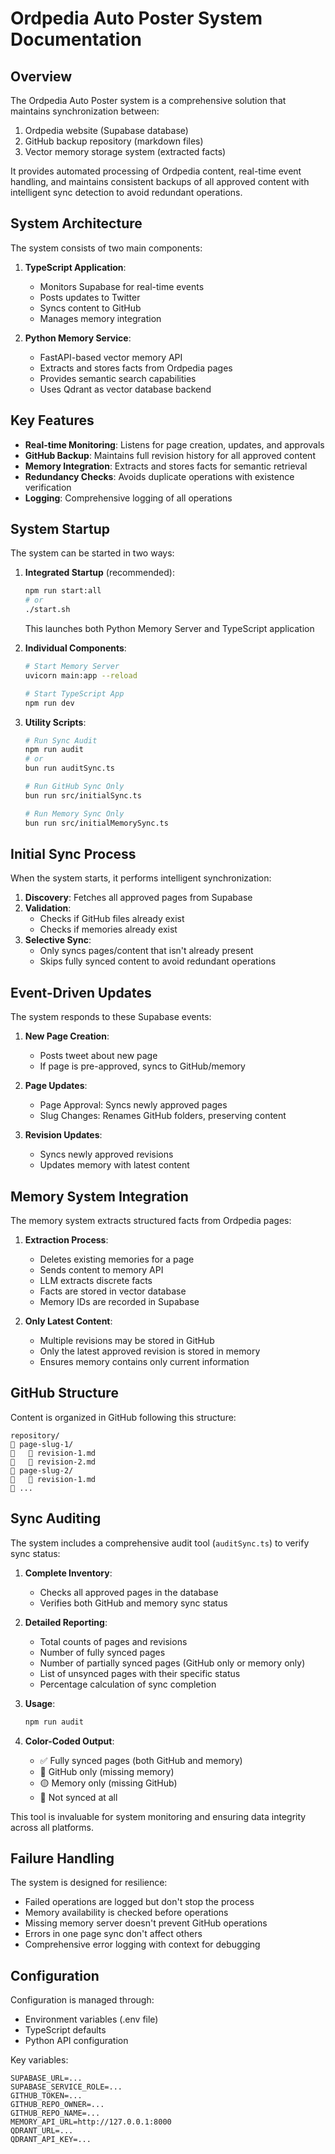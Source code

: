 # Ordpedia Auto Poster System Documentation

## Overview

The Ordpedia Auto Poster system is a comprehensive solution that maintains synchronization between:

1. Ordpedia website (Supabase database)
2. GitHub backup repository (markdown files)
3. Vector memory storage system (extracted facts)

It provides automated processing of Ordpedia content, real-time event handling, and maintains consistent backups of all approved content with intelligent sync detection to avoid redundant operations.

## System Architecture

The system consists of two main components:

1. **TypeScript Application**: 
   - Monitors Supabase for real-time events
   - Posts updates to Twitter
   - Syncs content to GitHub
   - Manages memory integration

2. **Python Memory Service**:
   - FastAPI-based vector memory API
   - Extracts and stores facts from Ordpedia pages
   - Provides semantic search capabilities
   - Uses Qdrant as vector database backend

## Key Features

- **Real-time Monitoring**: Listens for page creation, updates, and approvals
- **GitHub Backup**: Maintains full revision history for all approved content
- **Memory Integration**: Extracts and stores facts for semantic retrieval
- **Redundancy Checks**: Avoids duplicate operations with existence verification
- **Logging**: Comprehensive logging of all operations

## System Startup

The system can be started in two ways:

1. **Integrated Startup** (recommended):
   ```bash
   npm run start:all
   # or
   ./start.sh
   ```
   This launches both Python Memory Server and TypeScript application

2. **Individual Components**:
   ```bash
   # Start Memory Server
   uvicorn main:app --reload
   
   # Start TypeScript App
   npm run dev
   ```

3. **Utility Scripts**:
   ```bash
   # Run Sync Audit
   npm run audit
   # or
   bun run auditSync.ts
   
   # Run GitHub Sync Only
   bun run src/initialSync.ts
   
   # Run Memory Sync Only
   bun run src/initialMemorySync.ts
   ```

## Initial Sync Process

When the system starts, it performs intelligent synchronization:

1. **Discovery**: Fetches all approved pages from Supabase
2. **Validation**:
   - Checks if GitHub files already exist
   - Checks if memories already exist
3. **Selective Sync**:
   - Only syncs pages/content that isn't already present
   - Skips fully synced content to avoid redundant operations

## Event-Driven Updates

The system responds to these Supabase events:

1. **New Page Creation**:
   - Posts tweet about new page
   - If page is pre-approved, syncs to GitHub/memory

2. **Page Updates**:
   - Page Approval: Syncs newly approved pages
   - Slug Changes: Renames GitHub folders, preserving content

3. **Revision Updates**:
   - Syncs newly approved revisions
   - Updates memory with latest content

## Memory System Integration

The memory system extracts structured facts from Ordpedia pages:

1. **Extraction Process**:
   - Deletes existing memories for a page
   - Sends content to memory API
   - LLM extracts discrete facts
   - Facts are stored in vector database
   - Memory IDs are recorded in Supabase

2. **Only Latest Content**:
   - Multiple revisions may be stored in GitHub
   - Only the latest approved revision is stored in memory
   - Ensures memory contains only current information

## GitHub Structure

Content is organized in GitHub following this structure:
```
repository/
   page-slug-1/
      revision-1.md
      revision-2.md
   page-slug-2/
      revision-1.md
   ...
```

## Sync Auditing

The system includes a comprehensive audit tool (`auditSync.ts`) to verify sync status:

1. **Complete Inventory**:
   - Checks all approved pages in the database
   - Verifies both GitHub and memory sync status

2. **Detailed Reporting**:
   - Total counts of pages and revisions
   - Number of fully synced pages
   - Number of partially synced pages (GitHub only or memory only)
   - List of unsynced pages with their specific status
   - Percentage calculation of sync completion

3. **Usage**:
   ```bash
   npm run audit
   ```

4. **Color-Coded Output**:
   - ✅ Fully synced pages (both GitHub and memory)
   - 🔵 GitHub only (missing memory)
   - 🟡 Memory only (missing GitHub)  
   - 🔴 Not synced at all

This tool is invaluable for system monitoring and ensuring data integrity across all platforms.

## Failure Handling

The system is designed for resilience:
- Failed operations are logged but don't stop the process
- Memory availability is checked before operations
- Missing memory server doesn't prevent GitHub operations
- Errors in one page sync don't affect others
- Comprehensive error logging with context for debugging

## Configuration

Configuration is managed through:
- Environment variables (.env file)
- TypeScript defaults
- Python API configuration

Key variables:
```
SUPABASE_URL=...
SUPABASE_SERVICE_ROLE=...
GITHUB_TOKEN=...
GITHUB_REPO_OWNER=...
GITHUB_REPO_NAME=...
MEMORY_API_URL=http://127.0.0.1:8000
QDRANT_URL=...
QDRANT_API_KEY=...
```